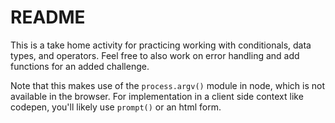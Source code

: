 # README

This is a take home activity for practicing working with conditionals, data types, and operators. Feel free to also work on error handling and add functions for an added challenge.

Note that this makes use of the `process.argv()` module in node, which is not available in the browser. For implementation in a client side context like codepen, you'll likely use `prompt()` or an html form.
